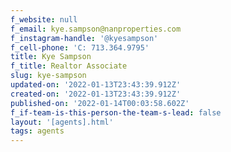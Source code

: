```yaml
---
f_website: null
f_email: kye.sampson@nanproperties.com
f_instagram-handle: '@kyesampson'
f_cell-phone: 'C: 713.364.9795'
title: Kye Sampson
f_title: Realtor Associate
slug: kye-sampson
updated-on: '2022-01-13T23:43:39.912Z'
created-on: '2022-01-13T23:43:39.912Z'
published-on: '2022-01-14T00:03:58.602Z'
f_if-team-is-this-person-the-team-s-lead: false
layout: '[agents].html'
tags: agents
---
```



